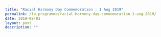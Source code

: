 ```yaml
---
title: "Racial Harmony Day Commemoration : 1 Aug 2019"
permalink: /lp-programme/racial-harmony-day-commemoration-1-aug-2019/
date: 2019-08-01
layout: post
description: ""
---
```

